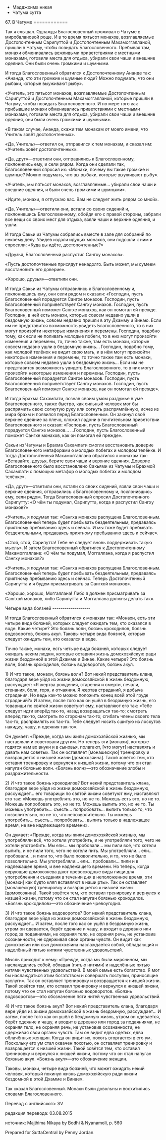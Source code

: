 









* Мадджхима никая
* Чатума сутта


67\. В Чатуме
\=\=\=\=\=\=\=\=\=\=\=\=



Так я слышал\. Однажды Благословенный проживал в Чатуме в миробалановой роще\. И в то время пятьсот монахов, возглавляемые Достопочтенным Сарипуттой и Достопочтенным Махамоггалланой, пришли в Чатуму, чтобы повидать Благословенного\. Пребывая там, монахи обменивались вежливыми приветствиями с местными монахами, готовили места для отдыха, убирали свои чаши и внешние одеяния\. Они были очень громкими и шумными\.


И тогда Благословенный обратился к Достопочтенному Ананде так: «Ананда, кто эти громкие и шумные люди? Можно подумать, что они рыбаки, которые выуживают рыбу»\.


«Учитель, это пятьсот монахов, возглавляемые Достопочтенным Сарипуттой и Достопочтенным Махамоггалланой, которые пришли в Чатуму, чтобы повидать Благословенного\. И по мере того как прибывшие монахи обменивались приветствиями с местными монахами, готовили места для отдыха, убирали свои чаши и внешние одеяния, они были очень громкими и шумными»\.


«В таком случае, Ананда, скажи тем монахам от моего имени, что Учитель зовёт достопочтенных»\.


«Да, Учитель»—ответил он, отправился к тем монахам, и сказал им: «Учитель зовёт достопочтенных»\.


«Да, друг»—ответили они, отправились к Благословенному, поклонились ему, и сели рядом\. Когда они сделали так, Благословенный спросил их: «Монахи, почему вы такие громкие и шумные? Можно подумать, что вы рыбаки, которые выуживают рыбу»\.


«Учитель, мы пятьсот монахов, возглавляемые… убирали свои чаши и внешние одеяния, и были очень громкими и шумными»\.


«Идите, монахи, я отпускаю вас\. Вам не следует жить рядом со мной»\.


«Да, Учитель»—ответили они, встали со своих сидений и, поклонившись Благословенному, обойдя его с правой стороны, забрали все вещи со своих мест для отдыха, взяли чаши и верхние одеяния, и ушли\.


И тогда Сакьи из Чатумы собрались вместе в зале для собраний по некоему делу\. Увидев издали идущих монахов, они подошли к ним и спросили: «Куда вы идёте, достопочтенные?»


«Друзья, Благословенный распустил Сангху монахов»\.


«Пусть достопочтенные присядут ненадолго\. Быть может, мы сумеем восстановить его доверие»\.


«Хорошо, друзья»—ответили они\.


И тогда Сакьи из Чатумы отправились к Благословенному и, поклонившись ему, они сели рядом и сказали: «Господин, пусть Благословенный порадуется Сангхе монахов\. Господин, пусть Благословенный поприветствует Сангху монахов\. Господин, пусть Благословенный поможет Сангхе монахов, как он помогал ей прежде\. Господин, в ней есть монахи, которые совсем недавно ушли в бездомную жизнь, совсем недавно пришли в эту Дхамму и Винаю\. Если им не представится возможность увидеть Благословенного, то в них могут произойти некоторые изменения и перемены\. Господин, подобно тому, как если не поливать молодые побеги, то в них могут произойти изменения и перемены, то, точно также, там есть монахи, которые совсем недавно ушли в бездомную жизнь… Господин, подобно тому, как молодой телёнок не видит свою мать, и в нём могут произойти некоторые изменения и перемены, то точно также там есть монахи, которые совсем недавно ушли в бездомную жизнь… Если им не представится возможность увидеть Благословенного, то в них могут произойти некоторые изменения и перемены\. Господин, пусть Благословенный порадуется Сангхе монахов\. Господин, пусть Благословенный поприветствует Сангху монахов\. Господин, пусть Благословенный поможет Сангхе монахов, как он помогал ей прежде»\.


И тогда Брахма Сахампати, познав своим умом раздумье в уме Благословенного, также быстро, как сильный человек мог бы распрямить свою согнутую руку или согнуть распрямлённую, исчез из мира брахм и появился перед Благословенным\. Он закинул своё верхнее одеяние за плечо, сложил ладони в почтительном приветствии Благословенного и сказал: «Господин, пусть Благословенный порадуется Сангхе монахов… …Господин, пусть Благословенный поможет Сангхе монахов, как он помогал ей прежде»\.


Сакьи из Чатумы и Брахма Сахампати смогли восстановить доверие Благословенного метафорами о молодых побегах и молодом телёнке\. И тогда Достопочтенный Махамоггаллана обратился к монахам так: «Вставайте, друзья, берите свои чаши и верхние одеяния\. Доверие Благословенного было восстановлено Сакьями из Чатумы и Брахмой Сахампати с помощью метафор о молодых побегах и молодом телёнке»\.


«Да, друг»—ответили они, встали со своих сидений, взяли свои чаши и верхние одеяния, отправились к Благословенному и, поклонившись ему, сели рядом\. Тогда Благословенный спросил Достопочтенного Сарипутту: «О чём ты подумал, Сарипутта, когда я распустил Сангху монахов?»


«Учитель, я подумал так: «Сангха монахов распущена Благословенным\. Благословенный теперь будет пребывать бездеятельным, предаваясь приятному пребыванию здесь и сейчас\. И мы тоже будет пребывать бездеятельными, предаваясь приятному пребыванию здесь и сейчас»\.


«Стой, стой, Сарипутта\! Тебе не следует вновь поддерживать такую мысль»\. И затем Благословенный обратился к Достопочтенному Махамоггаллане: «О чём ты подумал, Моггаллана, когда я распустил Сангху монахов?»


«Учитель, я подумал так: «Сангха монахов распущена Благословенным\. Благословенный теперь будет пребывать бездеятельным, предаваясь приятному пребыванию здесь и сейчас\. Теперь Достопочтенный Сарипутта и я будем присматривать за Сангхой монахов»\.


«Хорошо, хорошо, Моггаллана\! Либо я должен присматривать за Сангхой монахов, либо Сарипутта и Моггаллана должны делать так»\.


Четыре вида боязней
\-\-\-\-\-\-\-\-\-\-\-\-\-\-\-\-\-\-\-


И тогда Благословенный обратился к монахам так: «Монахи, есть эти четыре вида боязней, которых следует ожидать тем, кто оказался в воде\. Какие четыре? Это боязнь волн, боязнь крокодилов, боязнь водоворотов, боязнь акул\. Таковы четыре вида боязней, которых следует ожидать тем, кто оказался в воде\.


Точно также, монахи, есть четыре вида боязней, которых следует ожидать неким людям, которые оставили жизнь домохозяйскую ради жизни бездомной в этой Дхамме и Винае\. Какие четыре? Это боязнь волн, боязнь крокодилов, боязнь водоворотов, боязнь акул\.


1\) И что такое, монахи, боязнь волн? Вот некий представитель клана, благодаря вере уйдя из жизни домохозяйской в жизнь бездомную, рассуждает: «Я жертва рождения, старения и смерти, печали, стенания, боли, горя, и отчаяния\. Я жертва страданий, я добыча страдания\. Но ведь как\-то можно положить конец всей этой груде страданий?» И затем, после того как он ушёл в бездомную жизнь, его товарищи по святой жизни советуют ему, наставляют его так: «Тебе следует идти вперёд так\-то, назад возвращаться так\-то; смотреть вперёд так\-то, смотреть по сторонам так\-то; сгибать члены своего тела так\-то, распрямлять их так\-то\. Тебе следует носить сшитую из лоскутов накидку, чашу, и одеяния так\-то»\.


Он думает: «Прежде, когда мы жили домохозяйской жизнью, мы наставляли и советовали другим\. Но теперь эти \[монахи\], которые годятся нам во внуки и в сыновья, полагают, \[что могут\] наставлять и давать нам советы»\. Так он оставляет \[монашескую\] тренировку и возвращается к низшей жизни \[домохозяина\]\. Такой зовётся тем, кто оставил тренировку и вернулся к низшей жизни, потому что он стал напуган боязнью волн\. «Боязнь волн»—это обозначение злобы и раздражительности\.


2\) И что такое боязнь крокодилов? Вот некий представитель клана, благодаря вере уйдя из жизни домохозяйской в жизнь бездомную, рассуждает… его товарищи по святой жизни советуют ему, наставляют его так: «Можешь употреблять это, но не то\. Можешь есть это, но не то\. Можешь попробовать это, но не то\. Можешь выпить это, но не то\. Ты можешь употребить… съесть… попробовать… выпить только то, что позволительно, но не то, что непозволительно\. Ты можешь употребить… съесть… попробовать… выпить только в надлежащее время, не вне надлежащего времени»\.


Он думает: «Прежде, когда мы жили домохозяйской жизнью, мы употребляли всё, что хотели употребить, и не употребляли того, чего не хотели употребить\. Мы ели… мы пробовали… мы пили всё, что хотели выпить, и не пили того, чего не хотели пить\. Мы употребляли… ели… пробовали… и пили то, что было позволительно, и то, что не было позволительно\. Мы употребляли… ели… пробовали… пили и в надлежащее время, и вне надлежащего времени\. Но теперь, когда верующие домохозяева дают превосходные виды пищи для употребления и съедания в течении дня в неположенное время, эти \[монахи\] как будто кляп вставляют в наши рты»\. Так он оставляет \[монашескую\] тренировку и возвращается к низшей жизни \[домохозяина\]\. Такой зовётся тем, кто оставил тренировку и вернулся к низшей жизни, потому что он стал напуган боязнью крокодилов\. «Боязнь крокодилов»—это обозначение чревоугодия\.


3\) И что такое боязнь водоворотов? Вот некий представитель клана, благодаря вере уйдя из жизни домохозяйской в жизнь бездомную, рассуждает… И затем, после того как он ушёл в бездомную жизнь, утром он одевается, берёт одеяние и чашу, и входит в деревню или город за подаяниями, не охраняя тело, не охраняя речь, не установив осознанности, не сдерживая свои органы чувств\. Он видит как домохозяин или сын домохозяина наслаждается собой, обладающий и наделённый пятью нитями чувственных удовольствий\.


Мысль приходит к нему: «Прежде, когда мы были мирянином, мы наслаждались собой, обладая \[пятью нитями\] и наделённые пятью нитями чувственных удовольствий\. В моей семье есть богатство\. Я мог бы наслаждаться этим богатством и совершать поступки, приносящие заслуги»\. Так он оставляет тренировку и возвращается к низшей жизни\. Такой зовётся тем, кто оставил тренировку и вернулся к низшей жизни, потому что он стал напуган боязнью водоворотов\. «Боязнь водоворотов»—это обозначение пяти нитей чувственных удовольствий\.


4\) И что такое боязнь акул? Вот некий представитель клана, благодаря вере уйдя из жизни домохозяйской в жизнь бездомную, рассуждает… И затем, после того как он ушёл в бездомную жизнь, утром он одевается, берёт одеяние и чашу, и входит в деревню или город за подаяниями, не охраняя тело, не охраняя речь, не установив осознанности, не сдерживая свои органы чувств\. Там он видит едва одетых, едва облачённых женщин\. Когда он видит их, похоть вторгается в его ум\. Поскольку его ум стал охвачен похотью, он оставляет тренировку и возвращается к низшей жизни\. Такой зовётся тем, кто оставил тренировку и вернулся к низшей жизни, потому что он стал напуган боязнью акул\. «Боязнь акул»—это обозначение женщин\.


Таковы, монахи, четыре вида боязней, что может ожидать некий человек, который покинул жизнь домохозяйскую ради жизни бездомной в этой Дхамме и Винае»\.


Так сказал Благословенный\. Монахи были довольны и восхитились словами Благословенного\.



Перевод с английского: SV


редакция перевода: 03\.08\.2015


источник: Majjhima Nikaya by Bodhi & Nyanamoli, p\. 560


Prepared for SuttaCentral by Penny Jordan\.






